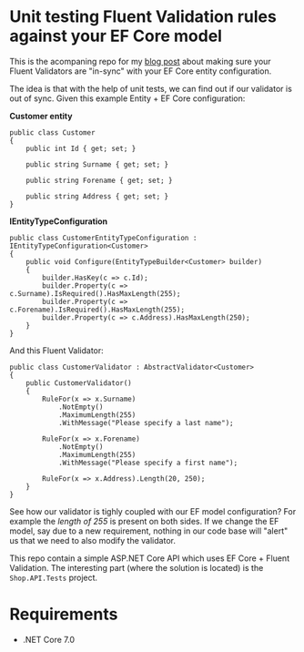 # Unit testing Fluent Validation rules against your EF Core model

This is the acompaning repo for my [blog post](https://blog.joaograssi.com/unit-testing-fluent-validation-rules-against-your-ef-core-model/) about making sure your Fluent Validators are "in-sync" with your EF Core entity configuration.  
  
The idea is that with the help of unit tests, we can find out if our validator is out of sync. Given this example Entity + EF Core configuration:

**Customer entity**

```
public class Customer
{
    public int Id { get; set; }

    public string Surname { get; set; }

    public string Forename { get; set; }

    public string Address { get; set; }
}
```

**IEntityTypeConfiguration<Customer><Customer>**

```
public class CustomerEntityTypeConfiguration : IEntityTypeConfiguration<Customer>
{
    public void Configure(EntityTypeBuilder<Customer> builder)
    {
    	builder.HasKey(c => c.Id);
    	builder.Property(c => c.Surname).IsRequired().HasMaxLength(255);
    	builder.Property(c => c.Forename).IsRequired().HasMaxLength(255);
    	builder.Property(c => c.Address).HasMaxLength(250);
    }
}
```

And this Fluent Validator:

```
public class CustomerValidator : AbstractValidator<Customer>
{
    public CustomerValidator()
    {
    	RuleFor(x => x.Surname)
    		.NotEmpty()
    		.MaximumLength(255)
    		.WithMessage("Please specify a last name");
    
    	RuleFor(x => x.Forename)
    		.NotEmpty()
    		.MaximumLength(255)
    		.WithMessage("Please specify a first name");
    
    	RuleFor(x => x.Address).Length(20, 250);
    }
}
```

See how our validator is tighly coupled with our EF model configuration? For example the *length of 255* is present on both sides. If we change the EF model, say due to a new requirement, nothing in our code base will "alert" us that we need to also modify the validator.

This repo contain a simple ASP.NET Core API which uses EF Core + Fluent Validation. The interesting part (where the solution is located) is the `Shop.API.Tests` project.

# Requirements

- .NET Core 7.0



